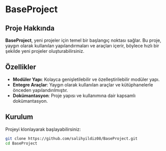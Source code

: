 # BaseProject

## Proje Hakkında

**BaseProject**, yeni projeler için temel bir başlangıç noktası sağlar. Bu proje, yaygın olarak kullanılan yapılandırmaları ve araçları içerir, böylece hızlı bir şekilde yeni projeler oluşturabilirsiniz.

## Özellikler

- **Modüler Yapı**: Kolayca genişletilebilir ve özelleştirilebilir modüler yapı.
- **Entegre Araçlar**: Yaygın olarak kullanılan araçlar ve kütüphanelerle önceden yapılandırılmıştır.
- **Dokümantasyon**: Proje yapısı ve kullanımına dair kapsamlı dokümantasyon.

## Kurulum

Projeyi klonlayarak başlayabilirsiniz:

```sh
git clone https://github.com/salihyildiz08/BaseProject.git
cd BaseProject
